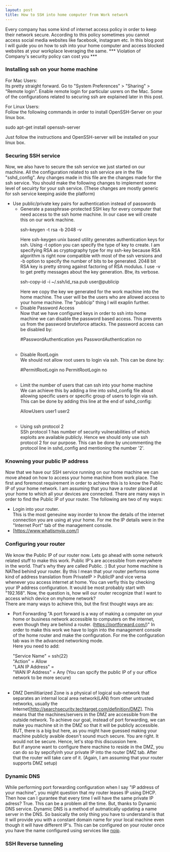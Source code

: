 ```yaml
---
layout: post
title: How to SSH into home computer from Work network
---
```


Every company has some kind of internet access policy in order to keep their network secure. According to this policy sometimes you cannot access social media websites like facebook, instagram etc. In this blog post I will guide you on how to ssh into your home computer and access blocked websites at your workplace leveraging the same. *** Violation of Company's security policy can cost you ***

### Installing ssh on your home machine

For Mac Users:<br>
Its pretty straight forward. Go to "System Preferences" > "Sharing" > "Remote login". Enable remote login for particular usrers on the Mac. Some of the configurations related to securing ssh are explained later in this post. 

For Linux Users:<br>
Follow the following commands in order to install OpenSSH-Server on your linux box.<br>
<p class="message"> 
sudo apt-get install openssh-server
</p>
Just follow the instructions and OpenSSH-server will be installed on your linux box. 

### Securing SSH service
Now, we also have to secure the ssh service we just started on our machine. All the configuration related to ssh service are in the file "sshd_config". Any changes made in this file are the changes made for the ssh service.
You should make the following changes to implement some level of secuirty for your ssh service. (These changes are mostly generic for ssh service keeping aside the platform)
* Use public/private key pairs for authentication instead of passwords <br>
	* Generate a passphrase-protected SSH key for every computer that need access to the ssh home machine. In our case we will create this on our work machine. <br>
		<p class="message">
		ssh-keygen -t rsa -b 2048 -v 
		</p>
		Here ssh-keygen unix based utility generates authentication keys for ssh. Using -t option you can specify the type of key to create. I am specifying RSA as cryptography type for my ssh-key because RSA algorithm is right now compatible with most of the ssh versions and -b option to specify the number of bits to be generated. 2048 bit RSA key is pretty strong against factoring of RSA modulus. I use -v to get pretty messages about the key generation. Btw, its verbose. <br>
		<p class="message">
		ssh-copy-id -i ~/.ssh/id_rsa.pub user@publicip
		</p>
		Here we copy the key we generated for the work machine into the home machine. The user will be the users who are allowed access to your home machine. The "publicip" thing I will exaplin further.<br> 
	*  Disable Password Access <br>
		Now that we have configured keys in order to ssh into home machine we can disable the password based access. This prevents us from the password bruteforce attacks.
		The password access can be disabled by: <br>
		<p class="message">
		#PasswordAuthentication yes
		PasswordAuthentication no
		</p><br>
	*  Disable RootLogin <br>
		We should not allow root users to login via ssh. This can be done by: <br>
		<p class="message">
		#PermitRootLogin no
		PermitRootLogin no
		</p><br>
	*  Limit the number of users that can ssh into your home machine <br>
		We can achieve this by adding a line into sshd_config file about allowing specific users or specific group of users to login via ssh.
		This can be done by adding this line at the end of sshd_config: <br>
		<p class="message">
		AllowUsers user1 user2
		</p><br>
	*  Using ssh protocol 2 <br>
		SSh protocol 1 has number of security vulnerabilities of which exploits are available publicly. Hence we should only use ssh protocol 2 for our purpose.
		This can be done by uncommenting the protocol line in sshd_config and mentioning the number '2'.

### Knowning your public IP address 
Now that we have our SSH service running on our home machine we can move ahead on how to access your home machine from work place. The first and foremost requirement in order to achieve this is to know the Public IP of your home network. I am assuming that you have a router placed at your home to which all your devices are connected. There are many ways in order to find the Public IP of your router. The following are two of my ways:
*  Login into your router. <br>
	This is the most geneuine way inorder to know the details of the internet connection you are using at your home. For me the IP details were in the "Internet Port" tab of the management console.<br> 
*  [https://www.whatismyip.com/]<br>

### Configuring your router
We know the Public IP of our router now. Lets go ahead with some network related stuff to make this work. 
Public IP's are accessible from everywhere in the world. That's why they are called Public. :)
But your home machine is NATted behind your router. By this I mean that your router performs some kind of address translation from PrivateIP > PublicIP and vice versa whenever you access internet at home. You can verfiy this by checking your IP address configuration. It would be most probably start with "192.168". Now, the question is, how will our router recognize that I want to access which device on myhome network? <br>
There are many ways to achieve this, but the first thought ways are as:<br>
*  Port Forwarding
	"A port forward is a way of making a computer on your home or business network accessible to computers on the internet, even though they are behind a router. (https://portforward.com/)"
	In order to make this work we have to login into the management console of the home router and make the configuration. 
	For me the configuration tab was in the advanced networking mode. <br>
	Here you need to add: <br>
	<p class="message">
	"Service Name" = ssh(22) <br>
	"Action" = Allow <br>
	"LAN IP Address" = <IP address of your home machine> <br>
	"WAN IP Address" = Any (You can spcify the public IP of y our office network to be more secure) <br>
	</p><br>
*  DMZ
	Demilitiarized Zone is a physical of logical sub-network that separates an internal local area network(LAN) from other untrusted networks, usually the Internet[http://searchsecurity.techtarget.com/definition/DMZ]. This means that the machines/servers in the DMZ are accessible from the outside network. To achieve our goal, instead of port forwarding, we can make you machine sit in the DMZ so that it will be publicly accessible. BUT, there is a big but here, as you might have guessed making your machine publicly avaible doesn't sound much secure. You are right. It would not be secure. Hence, let's stop this discussion here. <br>
	But if anyone want to configure there machine to reside in the DMZ, you can do so by sepcifyinh your private IP into the router DMZ tab. After that the router will take care of it. (Again, I am assuming that your router supports DMZ setup)<br>

### Dynamic DNS
While performing port forwarding configuration when I say "IP address of your machine", you might question that my router leases IP using DHCP. Then how can I gurantee that every time I will have the same private IP adress? True. This can be a problem all the time. But, thanks to Dynamic DNS service. Dynamic DNS is a method of autmatically updating a name server in the DNS. So basically the only thing you have to understand is that it will provide you with a constant domain name for your local machine even though it will have different IP's. This can be configured on your router once you have the name configured using services like [noip](https://www.noip.com/free).

### SSH Reverse tunneling



